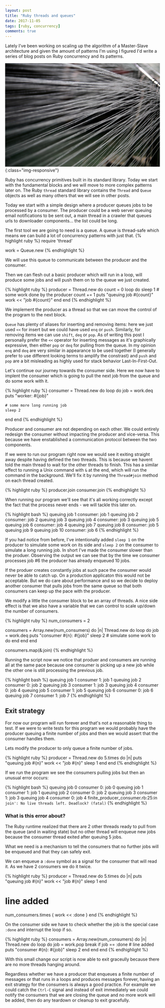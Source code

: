 ```yaml
---
layout: post
title: "Ruby threads and queues"
date: 2017-11-05
tags: [ruby, concurrency]
comments: true
---
```


Lately I've been working on scaling up the algorithm of a Master-Slave architecture and given the amount of patterns I'm using I figured I'd write a series of blog posts on Ruby concurrency and its patterns.

![Ruby threads and queues](/images/ruby-threads-and-queues.jpg){:class="img-responsive"}

Ruby has concurrency primitives built in its standard library. Today we start with the fundamental blocks and we will move to more complex patterns later on. The Ruby `thread` standard library contains the `Thread` and `Queue` objects as well as many others that we will see in other posts.

Today we start with a simple design where a producer queues jobs to be processed by a consumer. The producer could be a web server queuing email notifications to be sent out, a main thread in a crawler that queues urls to downloader components... the list could be long.

The first tool we are going to need is a queue. A queue is thread-safe which means we can build a lot of concurrency patterns with just that.
{% highlight ruby %}
require 'thread'

work = Queue.new
{% endhighlight %}

We will use this queue to communicate between the producer and the consumer. 

Then we can flesh out a basic producer which will run in a loop, will produce some jobs and will push them on to the queue we just created. 

{% highlight ruby %}
producer = Thread.new do
  count = 0
  loop do
    sleep 1 # some work done by the producer
    count += 1
    puts "queuing job #{count}"
    work << "job #{count}"
  end
end
{% endhighlight %}

We implement the producer as a thread so that we can move the control of the program to the next block.

`Queue` has plenty of aliases for inserting and removing items: here we just used `<<` for insert but we could have used `enq` or `push`. Similarly, for removing items we can use `shift`, `deq` or `pop`. As of writing this post I personally prefer the `<<` operator for inserting messages as it's graphically expressive, then either `pop` or `deq` for pulling from the queue. In my opinion `enq` and `deq` are very similar in appearance to be used together (I generally prefer to use different looking terms to amplify the constrast) and `push` and `pop` are a bit misleading as highly used for stack behavior Last-In-First-Out.

Let's continue our journey towards the consumer side.
Here we now have to implent the consumer which is going to pull the next job from the queue and do some work with it.

{% highlight ruby %}
consumer = Thread.new do
  loop do
    job = work.deq
    puts "worker: #{job}"

    # some more long running job
    sleep 2
  end
end
{% endhighlight %}

Producer and consumer are not depending on each other. We could entirely redesign the consumer without impacting the producer and vice-versa. This because we have enstablished a communication protocol between the two components.

If we were to run our program right now we would see it exiting straight away despite having defined the two threads. This is because we havent told the main thread to wait for the other threads to finish. 
This has a similar effect to running a Unix command with `&` at the end, which will run the command in the background. We'll fix it by running the `Thread#join` method on each thread created.

{% highlight ruby %}
producer.join
consumer.join
{% endhighlight %}

When running our program we'll see that it's all working correctly except the fact that the process never ends - we will tackle this later on.

{% highlight bash %}
queuing job 1
consumer: job 1
queuing job 2
consumer: job 2
queuing job 3
queuing job 4
consumer: job 3
queuing job 5
queuing job 6
consumer: job 4
queuing job 7
queuing job 8
consumer: job 5
queuing job 9
queuing job 10
consumer: job 6
{% endhighlight %}

If you had notice from before, I've intentionally added `sleep 1` on the producer to simulate some work on its side and `sleep 2` on the consumer to simulate a long running job. In short I've made the consumer slower than the produer. Observing the output we can see that by the time we consumer processes job #6 the producer has already enqueued 10 jobs.

If the produer creates constantly jobs at such pace the consumer would never be able to catch up. On a production applicaton this would not be acceptable. But we do care about performance and so we decide to deploy another consumer that pulls jobs from the same queue so that both consumers can keep up the pace with the producer.

We modify a little the consumer block to be an array of threads. A nice side effect is that we also have a variable that we can control to scale up/down the number of consumers.

{% highlight ruby %}
num_consumers = 2

consumers = Array.new(num_consumers) do |n|
  Thread.new do
    loop do
      job = work.deq
      puts "consumer #{n}: #{job}"
      sleep 2  # simulate some work to do
    end
  end
end

consumers.map(&:join)
{% endhighlight %}

Running the script now we notice that produer and consumers are running all at the same pace because one consumer is picking up a new job while the other one is still processing the previous job.

{% highlight bash %}
queuing job 1
consumer 1: job 1
queuing job 2
consumer 0: job 2
queuing job 3
consumer 1: job 3
queuing job 4
consumer 0: job 4
queuing job 5
consumer 1: job 5
queuing job 6
consumer 0: job 6
queuing job 7
consumer 1: job 7
{% endhighlight %}

## Exit strategy

For now our program will run forever and that's not a reasonable thing to test. If we were to write tests for this program we would probably have the producer queuing a finite number of jobs and then we would assert that the consumer handles them.

Lets modify the producer to only queue a finite number of jobs.

{% highlight ruby %}
producer = Thread.new do
  5.times do |n|
    puts "queuing job #{n}"
    work << "job #{n}"
    sleep 1
  end
end
{% endhighlight %}

If we run the program we see the consumers pulling jobs but then an unusual error occurs:

{% highlight bash %}
queuing job 0
consumer 0: job 0
queuing job 1
consumer 1: job 1
queuing job 2
consumer 0: job 2
queuing job 3
consumer 1: job 3
queuing job 4
consumer 0: job 4
finite_producer_consumer.rb:25:in `join': No live threads left. Deadlock? (fatal)`
{% endhighlight %}

### What is this error about?

The Ruby runtime realized that there are 2 other threads ready to pull from the queue (and in waiting state) but no other thread will enqueue new jobs because the consumer thread exited after queuing 5 jobs.

What we need is a mechanism to tell the consumers that no further jobs will be enqueued and that they can safely exit. 

We can enqueue a `:done` symbol as a signal for the consumer that will read it. As we have 2 consumers we do it twice.

{% highlight ruby %}
producer = Thread.new do
  5.times do |n|
    puts "queuing job #{n}"
    work << "job #{n}"
    sleep 1
  end

  # line added
  num_consumers.times { work << :done }
end
{% endhighlight %}

On the consumer side we have to check whether the job is the special case `:done` and interrupt the loop if so.

{% highlight ruby %}
consumers = Array.new(num_consumers) do |n|
  Thread.new do
    loop do
      job = work.pop
      break if job == :done  # line added
      puts "consumer #{n}: #{job}"
      sleep 2
    end
  end
end
{% endhighlight %}

With this small change our script is now able to exit graceully because there are no more threads hanging around.

Regardless whether we have a producer that enqueues a finite number of messages or that runs in a loops and produces messages forever, having an exit strategy for the consumers is always a good practice. For example we could catch the `Ctrl-C` signal and instead of exit immediately we could notify the consumers that we are closing the queue and no more work will be added, then do any teardown or cleanup to exit gracefully.
